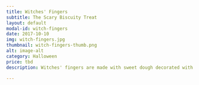 ```yaml
---
title: Witches' Fingers
subtitle: The Scary Biscuity Treat
layout: default
modal-id: witch-fingers
date: 2017-10-10
img: witch-fingers.jpg
thumbnail: witch-fingers-thumb.png
alt: image-alt
category: Halloween
price: tbd
description: Witches' fingers are made with sweet dough decorated with almonds and jam, but they look convincing (and creepy!). Perfect for a Halloween party.

---
```

